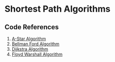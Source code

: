 # Shortest Path Algorithms

## Code References
1. [A-Star Algorithm](./A-Star/CNU_week12_prob1.cpp)
2. [Bellman Ford Algorithm](./Bellman_Ford/A11657_Time_Machine_Bellman_Ford.cpp)
3. [Dijkstra Algorithm](./Dijkstra/A1753_Shortest_Path_Dijkstra.cpp)
4. [Floyd Warshall Algorithm](./Floyd_Warshall/A11404_Floyd_Warshall.cpp)
